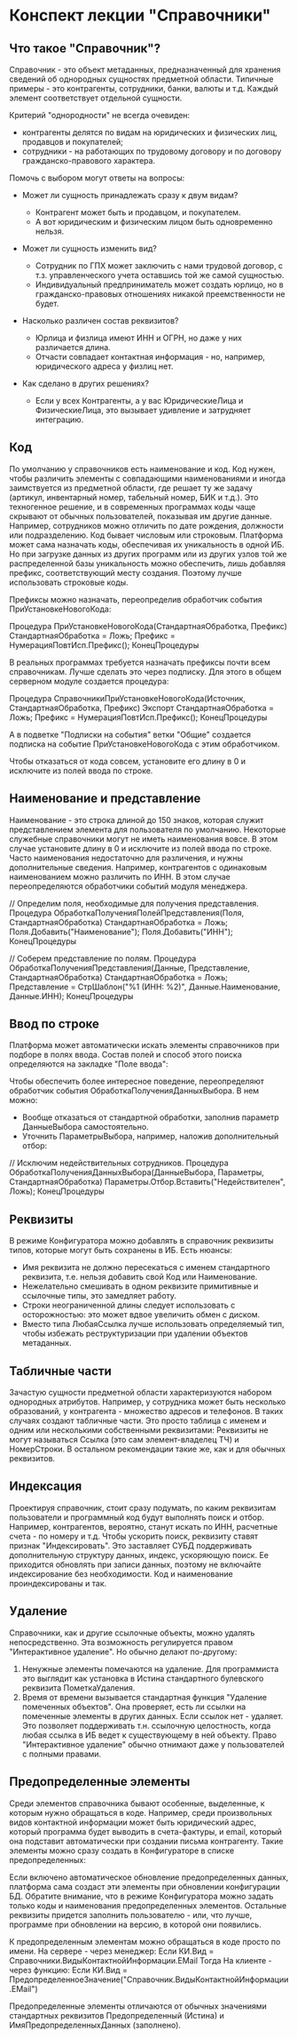 # Конспект лекции "Справочники"

## Что такое "Справочник"?

Справочник - это объект метаданных, предназначенный для хранения сведений об однородных сущностях предметной области.
Типичные примеры - это контрагенты, сотрудники, банки, валюты и т.д.
Каждый элемент соответствует отдельной сущности.

Критерий "однородности" не всегда очевиден:
* контрагенты делятся по видам на юридических и физических лиц, продавцов и покупателей;
* сотрудники - на работающих по трудовому договору и по договору гражданско-правового характера.

Помочь с выбором могут ответы на вопросы:

* Может ли сущность принадлежать сразу к двум видам?
  * Контрагент может быть и продавцом, и покупателем.
  * А вот юридическим и физическим лицом быть одновременно нельзя.
  
* Может ли сущность изменить вид?
  * Сотрудник по ГПХ может заключить с нами трудовой договор, с т.з. управленческого учета оставшись той же самой сущностью.
  * Индивидуальный предприниматель может создать юрлицо, но в гражданско-правовых отношениях никакой преемственности не будет.
  
* Насколько различен состав реквизитов?
  * Юрлица и физлица имеют ИНН и ОГРН, но даже у них различается длина.
  * Отчасти совпадает контактная информация - но, например, юридического адреса у физлиц нет.
  
* Как сделано в других решениях?
  * Если у всех Контрагенты, а у вас ЮридическиеЛица и ФизическиеЛица, это вызывает удивление и затрудняет интеграцию.

## Код

По умолчанию у справочников есть наименование и код.
Код нужен, чтобы различить элементы с совпадающими наименованиями и иногда заимствуется из предметной области, где решает ту же задачу (артикул, инвентарный номер, табельный номер, БИК и т.д.). 
Это техногенное решение, и в современных программах коды чаще скрывают от обычных пользователей, показывая им другие данные.
Например, сотрудников можно отличить по дате рождения, должности или подразделению.
Код бывает числовым или строковым.
Платформа может сама назначать коды, обеспечивая их уникальность в одной ИБ.
Но при загрузке данных из других программ или из других узлов той же распределенной базы уникальность можно обеспечить, лишь добавляя префикс, соответствующий месту создания.
Поэтому лучше использовать строковые коды.

Префиксы можно назначать, переопределив обработчик события ПриУстановкеНовогоКода:

Процедура ПриУстановкеНовогоКода(СтандартнаяОбработка, Префикс)
	СтандартнаяОбработка = Ложь;
	Префикс = НумерацияПовтИсп.Префикс();
КонецПроцедуры

В реальных программах требуется назначать префиксы почти всем справочникам.
Лучше сделать это через подписку.
Для этого в общем серверном модуле создается процедура:

Процедура СправочникиПриУстановкеНовогоКода(Источник, СтандартнаяОбработка, Префикс) Экспорт
	СтандартнаяОбработка = Ложь;
	Префикс = НумерацияПовтИсп.Префикс();
КонецПроцедуры

А в подветке "Подписки на события" ветки "Общие" создается подписка на событие ПриУстановкеНовогоКода с этим обработчиком.

Чтобы отказаться от кода совсем, установите его длину в 0 и исключите из полей ввода по строке.

## Наименование и представление

Наименование - это строка длиной до 150 знаков, которая служит представлением элемента для пользователя по умолчанию.
Некоторые служебные справочники могут не иметь наименования вовсе.
В этом случае установите длину в 0 и исключите из полей ввода по строке.
Часто наименования недостаточно для различения, и нужны дополнительные сведения.
Например, контрагентов с одинаковым наименованием можно различить по ИНН.
В этом случае переопределяются обработчики событий модуля менеджера.

// Определим поля, необходимые для получения представления.
Процедура ОбработкаПолученияПолейПредставления(Поля, СтандартнаяОбработка)
	СтандартнаяОбработка = Ложь;
	Поля.Добавить("Наименование");
	Поля.Добавить("ИНН");
КонецПроцедуры

// Соберем представление по полям.
Процедура ОбработкаПолученияПредставления(Данные, Представление, СтандартнаяОбработка)
	СтандартнаяОбработка = Ложь;
	Представление = СтрШаблон("%1 (ИНН: %2)",
		Данные.Наименование,
		Данные.ИНН);
КонецПроцедуры

## Ввод по строке

Платформа может автоматически искать элементы справочников при подборе в полях ввода.
Состав полей и способ этого поиска определяются на закладке "Поле ввода":

Чтобы обеспечить более интересное поведение, переопределяют обработчик события ОбработкаПолученияДанныхВыбора.
В нем можно:
* Вообще отказаться от стандартной обработки, заполнив параметр ДанныеВыбора самостоятельно.
* Уточнить ПараметрыВыбора, например, наложив дополнительный отбор:

// Исключим недействительных сотрудников.
Процедура ОбработкаПолученияДанныхВыбора(ДанныеВыбора, Параметры, СтандартнаяОбработка)
	Параметры.Отбор.Вставить("Недействителен", Ложь);
КонецПроцедуры

## Реквизиты

В режиме Конфигуратора можно добавлять в справочник реквизиты типов, которые могут быть сохранены в ИБ.
Есть нюансы:
* Имя реквизита не должно пересекаться с именем стандартного реквизита, т.е. нельзя добавить свой Код или Наименование.
* Нежелательно смешивать в одном реквизите примитивные и ссылочные типы, это замедляет работу.
* Строки неограниченной длины следует использовать с осторожностью: это может вдвое увеличить обмен с диском.
* Вместо типа ЛюбаяСсылка лучше использовать определяемый тип, чтобы избежать реструктуризации при удалении объектов метаданных.

## Табличные части

Зачастую сущности предметной области характеризуются набором однородных атрибутов.
Например, у сотрудника может быть несколько образований, у контрагента - множество адресов и телефонов.
В таких случаях создают табличные части.
Это просто таблица с именем и одним или несколькими собственными реквизитами:
Реквизиты не могут называться Ссылка (это сам элемент-владелец ТЧ) и НомерСтроки.
В остальном рекомендации такие же, как и для обычных реквизитов.

## Индексация

Проектируя справочник, стоит сразу подумать, по каким реквизитам пользователи и программный код будут выполнять поиск и отбор.
Например, контрагентов, вероятно, станут искать по ИНН, расчетные счета - по номеру и т.д.
Чтобы ускорить поиск, реквизиту ставят признак "Индексировать".
Это заставляет СУБД поддерживать дополнительную структуру данных, индекс, ускоряющую поиск.
Ее приходится обновлять при записи данных, поэтому не включайте индексирование без необходимости.
Код и наименование проиндексированы и так.

## Удаление

Справочники, как и другие ссылочные объекты, можно удалять непосредственно.
Эта возможность регулируется правом "Интерактивное удаление".
Но обычно делают по-другому:
1. Ненужные элементы помечаются на удаление.
Для программиста это выглядит как установка в Истина стандартного булевского реквизита ПометкаУдаления.
2. Время от времени вызывается стандартная функция "Удаление помеченных объектов".
Она проверяет, есть ли ссылки на помеченные элементы в других данных.
Если ссылок нет - удаляет.
Это позволяет поддерживать т.н. ссылочную целостность, когда любая ссылка в ИБ ведет к существующему в ней объекту.
Право "Интерактивное удаление" обычно отнимают даже у пользователей с полными правами.

## Предопределенные элементы

Среди элементов справочника бывают особенные, выделенные, к которым нужно обращаться в коде.
Например, среди произвольных видов контактной информации может быть юридический адрес, который программа будет выводить в счета-фактуры, и email, который она подставит автоматически при создании письма контрагенту.
Такие элементы можно сразу создать в Конфигураторе в списке предопределенных:

Если включено автоматическое обновление предопределенных данных, платформа сама создаст эти элементы при обновлении конфигурации БД. Обратите внимание, что в режиме Конфигуратора можно задать только коды и наименования предопределенных элементов. Остальные реквизиты придется заполнить пользователю - или, что лучше, программе при обновлении на версию, в которой они появились.

К предопределенным элементам можно обращаться в коде просто по имени.
На сервере - через менеджер:
Если КИ.Вид = Справочники.ВидыКонтактнойИнформации.EMail Тогда
На клиенте - через функцию:
Если КИ.Вид = ПредопределенноеЗначение("Справочник.ВидыКонтактнойИнформации.EMail")

Предопределенные элементы отличаются от обычных значениями стандартных реквизитов Предопределенный (Истина) и ИмяПредопределенныхДанных (заполнено).

